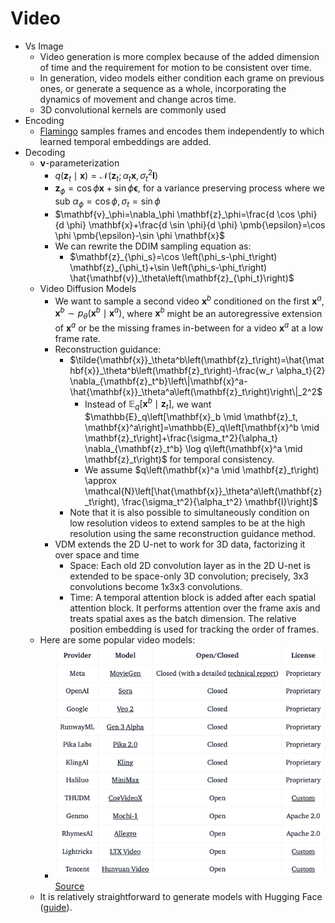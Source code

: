 # Video

- Vs Image
  - Video generation is more complex because of the added dimension of time and the requirement for motion to be consistent over time. 
  - In generation, video models either condition each grame on previous ones, or generate a sequence as a whole, incorporating the dynamics of movement and change acros time. 
  - 3D convolutional kernels are commonly used
- Encoding
  - [Flamingo](https://arxiv.org/pdf/2204.14198) samples frames and encodes them independently to which learned temporal embeddings are added. 
- Decoding
  - $\mathbf{v}$-parameterization
    - $q\left(\mathbf{z}_t \mid \mathbf{x}\right)=\mathcal{N}\left(\mathbf{z}_t ; \alpha_t \mathbf{x}, \sigma_t^2 \mathbf{I}\right)$
    - $\mathbf{z}_\phi=\cos \phi \mathbf{x}+\sin \phi \pmb{\epsilon}$, for a variance preserving process where we sub $\alpha_\phi=\cos \phi, \sigma_t=\sin \phi$
    - $\mathbf{v}_\phi=\nabla_\phi \mathbf{z}_\phi=\frac{d \cos \phi}{d \phi} \mathbf{x}+\frac{d \sin \phi}{d \phi} \pmb{\epsilon}=\cos \phi \pmb{\epsilon}-\sin \phi \mathbf{x}$
    - We can rewrite the DDIM sampling equation as:
      - $\mathbf{z}_{\phi_s}=\cos \left(\phi_s-\phi_t\right) \mathbf{z}_{\phi_t}+\sin \left(\phi_s-\phi_t\right) \hat{\mathbf{v}}_\theta\left(\mathbf{z}_{\phi_t}\right)$
  - Video Diffusion Models
    - We want to sample a second video $\mathbf{x}^b$ conditioned on the first $\mathbf{x}^a, \mathbf{x}^b \sim p_\theta(\mathbf{x}^b \mid \mathbf{x}^a)$, where $\mathbf{x}^b$ might be an autoregressive extension of $\mathbf{x}^a$ or be the missing frames in-between for a video $\mathbf{x}^a$ at a low frame rate.
    - Reconstruction guidance:
      - $\tilde{\mathbf{x}}_\theta^b\left(\mathbf{z}_t\right)=\hat{\mathbf{x}}_\theta^b\left(\mathbf{z}_t\right)-\frac{w_r \alpha_t}{2} \nabla_{\mathbf{z}_t^b}\left\|\mathbf{x}^a-\hat{\mathbf{x}}_\theta^a\left(\mathbf{z}_t\right)\right\|_2^2$
        - Instead of $\mathbb{E}_q\left[\mathbf{x}^b \mid \mathbf{z}_t\right],$ we want $\mathbb{E}_q\left[\mathbf{x}_b \mid \mathbf{z}_t, \mathbf{x}^a\right]=\mathbb{E}_q\left[\mathbf{x}^b \mid \mathbf{z}_t\right]+\frac{\sigma_t^2}{\alpha_t} \nabla_{\mathbf{z}_t^b} \log q\left(\mathbf{x}^a \mid \mathbf{z}_t\right)$ for temporal consistency.
        - We assume $q\left(\mathbf{x}^a \mid \mathbf{z}_t\right) \approx \mathcal{N}\left[\hat{\mathbf{x}}_\theta^a\left(\mathbf{z}_t\right), \frac{\sigma_t^2}{\alpha_t^2} \mathbf{I}\right]$
      - Note that it is also possible to simultaneously condition on low resolution videos to extend samples to be at the high resolution using the same reconstruction guidance method.
    - VDM extends the 2D U-net to work for 3D data, factorizing it over space and time
      - Space: Each old 2D convolution layer as in the 2D U-net is extended to be space-only 3D convolution; precisely, 3x3 convolutions become 1x3x3 convolutions.
      - Time: A temporal attention block is added after each spatial attention block. It performs attention over the frame axis and treats spatial axes as the batch dimension. The relative position embedding is used for tracking the order of frames.
  - Here are some popular video models:
    - ![model_list.png](model_list.png)[Source](https://huggingface.co/blog/video_gen)
  - It is relatively straightforward to generate models with Hugging Face ([guide](https://huggingface.co/docs/diffusers/en/using-diffusers/text-img2vid)).